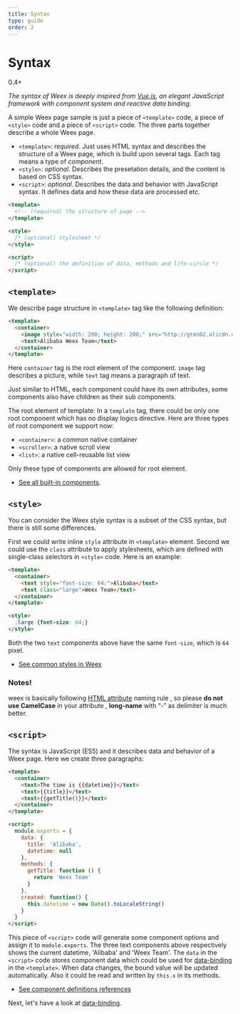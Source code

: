 ```yaml
---
title: Syntax
type: guide
order: 2
---
```


# Syntax
<span class="weex-version">0.4+</span>

*The syntax of Weex is deeply inspired from [Vue.js](http://vuejs.org/), an elegant JavaScript framework with component system and reactive data binding.*

A simple Weex page sample is just a piece of `<template>` code, a piece of `<style>` code and a piece of `<script>` code. The three parts together describe a whole Weex page.

- `<template>`: *required*. Just uses HTML syntax and describes the structure of a Weex page, which is build upon several tags. Each tag means a type of *component*.
- `<style>`: *optional*. Describes the presetation details, and the content is based on CSS syntax.
- `<script>`: *optional*. Describes the data and behavior with JavaScript syntax. It defines data and how these data are processed etc.

```html
<template>
  <!-- (required) the structure of page -->
</template>

<style>
  /* (optional) stylesheet */
</style>

<script>
  /* (optional) the definition of data, methods and life-circle */
</script>
```

## `<template>`

We describe page structure in `<template>` tag like the following definition:

```html
<template>
  <container>
    <image style="width: 200; height: 200;" src="http://gtms02.alicdn.com/tps/i2/TB1QHKjMXXXXXadXVXX20ySQVXX-512-512.png"></image>
    <text>Alibaba Weex Team</text>
  </container>
</template>
```

Here `container` tag is the root element of the component. `image` tag describes a picture, while `text` tag means a paragraph of text.

Just similar to HTML, each component could have its own attributes, some components also have children as their sub components.

The root element of template: In a `template` tag, there could be only one root component which has no display logics directive. Here are three types of root component we support now:

- `<container>`: a common native container
- `<scroller>`: a native scroll view
- `<list>`: a native cell-reusable list view

Only these type of components are allowed for root element.

* [See all built-in components](../components/main.html).

## `<style>`

You can consider the Weex style syntax is a subset of the CSS syntax, but there is still some differences.

First we could write inline `style` attribute in `<template>` element. Second we could use the `class` attribute to apply stylesheets, which are defined with single-class selectors in `<style>` code. Here is an example:

```html
<template>
  <container>
    <text style="font-size: 64;">Alibaba</text>
    <text class="large">Weex Team</text>
  </container>
</template>

<style>
  .large {font-size: 64;}
</style>
```

Both the two `text` components above have the same `font-size`, which is `64` pixel.

* [See common styles in Weex](../references/common-style.html)


### Notes!
weex is basically following [HTML attribute](https://en.wikipedia.org/wiki/HTML_attribute) naming rule , so please **do not use CamelCase** in your attribute , **long-name** with “-” as delimiter is much better.

## `<script>`

The syntax is JavaScript (ES5) and it describes data and behavior of a Weex page. Here we create three paragraphs:

```html
<template>
  <container>
    <text>The time is {{datetime}}</text>
    <text>{{title}}</text>
    <text>{{getTitle()}}</text>
  </container>
</template>

<script>
  module.exports = {
    data: {
      title: 'Alibaba',
      datetime: null
    },
    methods: {
      getTitle: function () {
        return 'Weex Team'
      }
    },
    created: function() {
      this.datetime = new Date().toLocaleString()
    }
  }
</script>
```

This piece of `<script>` code will generate some component options and assign it to `module.exports`. The three text components above respectively shows the current datetime, 'Alibaba' and 'Weex Team'. The `data` in the `<script>` code stores component data which could be used for [data-binding](./data-binding.html) in the `<template>`. When data changes, the bound value will be updated automatically. Also it could be read and written by `this.x` in its methods.

* [See component definitions references](../references/component-defs.html)

Next, let's have a look at [data-binding](./data-binding.html).
